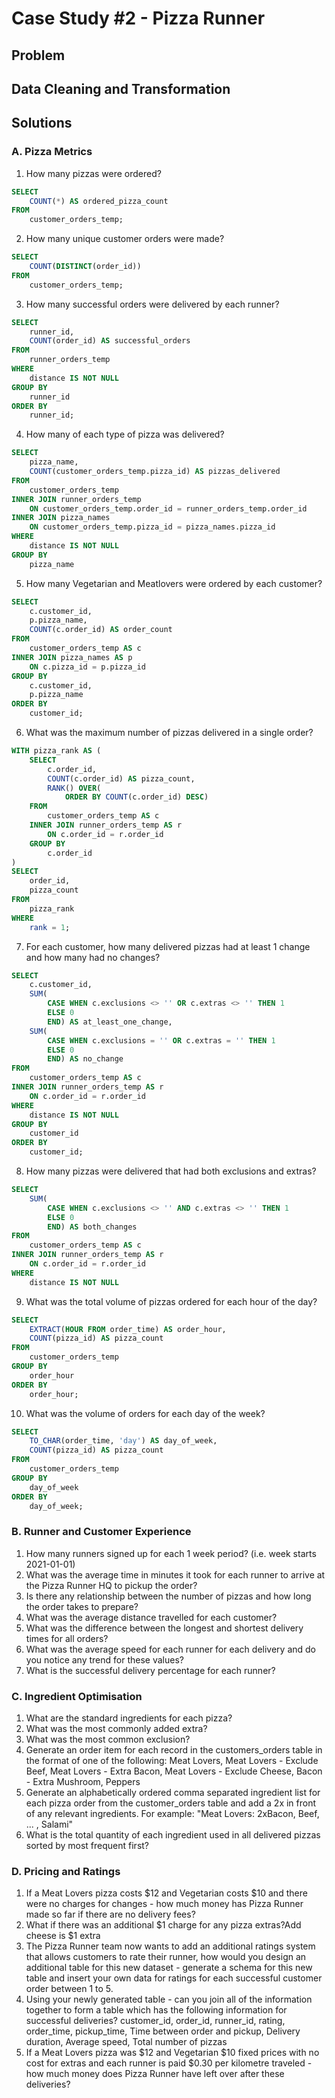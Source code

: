 # Case Study #2 - Pizza Runner

## Problem 

## Data Cleaning and Transformation


## Solutions
### A. Pizza Metrics
1. How many pizzas were ordered?

```sql
SELECT
	COUNT(*) AS ordered_pizza_count
FROM
	customer_orders_temp;
```
2. How many unique customer orders were made?

```sql
SELECT
	COUNT(DISTINCT(order_id))
FROM
	customer_orders_temp;
```
3. How many successful orders were delivered by each runner?

```sql
SELECT
	runner_id,
	COUNT(order_id) AS successful_orders
FROM
	runner_orders_temp
WHERE
	distance IS NOT NULL
GROUP BY
	runner_id
ORDER BY
	runner_id;
```
4. How many of each type of pizza was delivered?

```sql
SELECT
	pizza_name,
	COUNT(customer_orders_temp.pizza_id) AS pizzas_delivered
FROM
	customer_orders_temp
INNER JOIN runner_orders_temp
	ON customer_orders_temp.order_id = runner_orders_temp.order_id
INNER JOIN pizza_names
	ON customer_orders_temp.pizza_id = pizza_names.pizza_id
WHERE
	distance IS NOT NULL
GROUP BY
	pizza_name
```
5. How many Vegetarian and Meatlovers were ordered by each customer?

```sql
SELECT
	c.customer_id,
	p.pizza_name,
	COUNT(c.order_id) AS order_count
FROM
	customer_orders_temp AS c
INNER JOIN pizza_names AS p
	ON c.pizza_id = p.pizza_id
GROUP BY
	c.customer_id,
	p.pizza_name
ORDER BY
	customer_id;
```
6. What was the maximum number of pizzas delivered in a single order?

```sql
WITH pizza_rank AS (
	SELECT
		c.order_id,
		COUNT(c.order_id) AS pizza_count,
		RANK() OVER(
			ORDER BY COUNT(c.order_id) DESC)
	FROM
		customer_orders_temp AS c
	INNER JOIN runner_orders_temp AS r
		ON c.order_id = r.order_id
	GROUP BY
		c.order_id
)
SELECT
	order_id,
	pizza_count
FROM
	pizza_rank
WHERE
	rank = 1;
```
7. For each customer, how many delivered pizzas had at least 1 change and how many had no changes?

```sql
SELECT
	c.customer_id,
	SUM(
		CASE WHEN c.exclusions <> '' OR c.extras <> '' THEN 1
		ELSE 0
		END) AS at_least_one_change,
	SUM(
		CASE WHEN c.exclusions = '' OR c.extras = '' THEN 1
		ELSE 0
		END) AS no_change
FROM
	customer_orders_temp AS c
INNER JOIN runner_orders_temp AS r
	ON c.order_id = r.order_id
WHERE
	distance IS NOT NULL
GROUP BY
	customer_id
ORDER BY
	customer_id;
```
8. How many pizzas were delivered that had both exclusions and extras?

```sql
SELECT
	SUM(
		CASE WHEN c.exclusions <> '' AND c.extras <> '' THEN 1
		ELSE 0
		END) AS both_changes
FROM
	customer_orders_temp AS c
INNER JOIN runner_orders_temp AS r
	ON c.order_id = r.order_id
WHERE
	distance IS NOT NULL
```
9. What was the total volume of pizzas ordered for each hour of the day?

```sql
SELECT
	EXTRACT(HOUR FROM order_time) AS order_hour,
	COUNT(pizza_id) AS pizza_count
FROM
	customer_orders_temp
GROUP BY
	order_hour
ORDER BY
	order_hour;
```
10. What was the volume of orders for each day of the week?

```sql
SELECT
	TO_CHAR(order_time, 'day') AS day_of_week,
	COUNT(pizza_id) AS pizza_count
FROM
	customer_orders_temp
GROUP BY
	day_of_week
ORDER BY
	day_of_week;
```

### B. Runner and Customer Experience
1. How many runners signed up for each 1 week period? (i.e. week starts 2021-01-01)
2. What was the average time in minutes it took for each runner to arrive at the Pizza Runner HQ to pickup the order?
3. Is there any relationship between the number of pizzas and how long the order takes to prepare?
4. What was the average distance travelled for each customer?
5. What was the difference between the longest and shortest delivery times for all orders?
6. What was the average speed for each runner for each delivery and do you notice any trend for these values?
7. What is the successful delivery percentage for each runner?

### C. Ingredient Optimisation
1. What are the standard ingredients for each pizza?
2. What was the most commonly added extra?
3. What was the most common exclusion?
4. Generate an order item for each record in the customers_orders table in the format of one of the following: Meat Lovers, Meat Lovers - Exclude Beef, Meat Lovers - Extra Bacon, Meat Lovers - Exclude Cheese, Bacon - Extra Mushroom, Peppers
5. Generate an alphabetically ordered comma separated ingredient list for each pizza order from the customer_orders table and add a 2x in front of any relevant ingredients. For example: "Meat Lovers: 2xBacon, Beef, ... , Salami"
6. What is the total quantity of each ingredient used in all delivered pizzas sorted by most frequent first?

### D. Pricing and Ratings
1. If a Meat Lovers pizza costs $12 and Vegetarian costs $10 and there were no charges for changes - how much money has Pizza Runner made so far if there are no delivery fees?
2. What if there was an additional $1 charge for any pizza extras?Add cheese is $1 extra
3. The Pizza Runner team now wants to add an additional ratings system that allows customers to rate their runner, how would you design an additional table for this new dataset - generate a schema for this new table and insert your own data for ratings for each successful customer order between 1 to 5.
4. Using your newly generated table - can you join all of the information together to form a table which has the following information for successful deliveries? customer_id, order_id, runner_id, rating, order_time, pickup_time, Time between order and pickup, Delivery duration, Average speed, Total number of pizzas
5. If a Meat Lovers pizza was $12 and Vegetarian $10 fixed prices with no cost for extras and each runner is paid $0.30 per kilometre traveled - how much money does Pizza Runner have left over after these deliveries?
